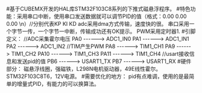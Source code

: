 #基于CUBEMX开发的HAL库STM32F103C8系列的下推式磁悬浮程序。
#特色功能：采用串口中断，使用串口发送数据就可以调节PID的值（格式：0.00 0.00 0.00 \n）//分别代表KP KI KD 
          adc采用dma方式传输，速度快的很。
          串口采用一个字节一传，一个字节一中断，传输成功还有OK提示。
          PWM采用定时器1.
#引脚定义：
    //ADC采集霍尔电压
    PA0     ------> ADC1_IN0
    PA1     ------> ADC1_IN1
    PA2     ------> ADC1_IN2
    //TIM产生PWM
    PA8     ------> TIM1_CH1
    PA9     ------> TIM1_CH2
    PA10     ------> TIM1_CH3
    PA11     ------> TIM1_CH4
    //usart接收信息和发送pid的值
    PB6     ------> USART1_TX
    PB7     ------> USART1_RX
#硬件部分：
    磁悬浮线圈，强磁铁，L298N电机驱动器，49E线性霍尔。STM32F103C8T6，12V电源。
#需要优化的地方：
    pid有点难调，使用的是最简单的增量式PID，有能力的可以换算法。
